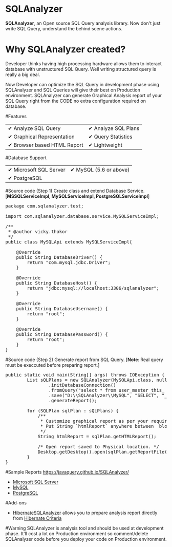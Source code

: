 # SQLAnalyzer
<b>SQLAnalyzer</b>, an Open source SQL Query analysis library. Now don't just write SQL Query, understand the behind scene actions. 

# Why SQLAnalyzer created?
Developer thinks having high processing hardware allows them to interact database with unstructured SQL Query. Well writing structured query is really a big deal.

Now Developer can optimize the SQL Query in development phase using SQLAnalyzer and SQL Queries will give their best on Production environment. SQLAnalyzer can generate Graphical Analysis report of your SQL Query right from the CODE no extra configuration required on database. 

#Features
<table>
  <tr>
    <td>✔ Analyze SQL Query</td>
    <td>✔ Analyze SQL Plans</td>
  </tr>
  <tr>
    <td>✔ Graphical Representation</td>
    <td>✔ Query Statistics</td>
  </tr>
  <tr>
    <td>✔ Browser based HTML Report</td>
    <td>✔ Lightweight</td>
  </tr>
</table>

#Database Support
<table>
	<tr>
		<td>✔ Microsoft SQL Server</td>
		<td>✔ MySQL (5.6 or above)</td>
	</tr>
	<tr>
		<td>✔ PostgreSQL</td>
	</tr>
</table>

#Source code (Step 1)
Create class and extend Database Service. [<b>MSSQLServiceImpl, MySQLServiceImpl, PostgreSQLServiceImpl</b>]
<pre>
package com.sqlanalyzer.test;

import com.sqlanalyzer.database.service.MySQLServiceImpl;

/**
 * @author vicky.thakor
 */
public class MySQLApi extends MySQLServiceImpl{

    @Override
    public String DatabaseDriver() {
        return "com.mysql.jdbc.Driver";
    }

    @Override
    public String DatabaseHost() {
        return "jdbc:mysql://localhost:3306/sqlanalyzer";
    }

    @Override
    public String DatabaseUsername() {
        return "root";
    }

    @Override
    public String DatabasePassword() {
        return "root";
    }
}
</pre>

#Source code (Step 2)
Generate report from SQL Query. [<b>Note</b>: Real query must be execcuted before preparing report.]
<pre>
public static void main(String[] args) throws IOException {
        List<SQLPlan> sQLPlans = new SQLAnalyzer(MySQLApi.class, null)
                .initDatabaseConnection()
                .fromQuery("select * from user_master this_ inner join message messages1_ on this_.id=messages1_.user_id inner join creditcard creditcard2_ on this_.id=creditcard2_.user_id where this_.email='vicky.thakor@javaquery.com'")
                .save("D:\\SQLAnalyzer\\MySQL", "SELECT", "_STAR")
                .generateReport();
        
        for (SQLPlan sqlPlan : sQLPlans) {
            /**
             * Customize graphical report as per your requirement.
             * Put String `htmlReport` anywhere between <html> block.
             */
            String htmlReport = sqlPlan.getHTMLReport();
            
            /* Open report saved to Physical location. */
            Desktop.getDesktop().open(sqlPlan.getReportFile());
        }
}
</pre>

#Sample Reports
<a href="https://javaquery.github.io/SQLAnalyzer/">https://javaquery.github.io/SQLAnalyzer/</a>
- <a href="http://javaquery.github.io/SQLAnalyzer/mssql">Microsoft SQL Server</a> 
- <a href="http://javaquery.github.io/SQLAnalyzer/mysql">MySQL</a>
- <a href="http://javaquery.github.io/SQLAnalyzer/postgresql">PostgreSQL</a>

#Add-ons
- <a href="https://github.com/javaquery/HibernateSQLAnalyzer">HibernateSQLAnalyzer</a> allows you to prepare analysis report directly from <a href="https://en.wikipedia.org/wiki/Hibernate_(framework)">Hibernate Criteria</a>

#Warning
SQLAnalyzer is analysis tool and should be used at development phase. It'll cost a lot on Production environment so comment/delete SQLAnalyzer code before you deploy your code on Production environment. 
